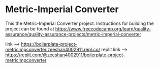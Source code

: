 # Metric-Imperial Converter

This the Metric-Imperial Converter project. Instructions for building the project can be found at https://www.freecodecamp.org/learn/quality-assurance/quality-assurance-projects/metric-imperial-converter

link --> https://boilerplate-project-metricimpconverter.zeeshan4002911.repl.co/
replit link --> https://replit.com/@zeeshan4002911/boilerplate-project-metricimpconverter